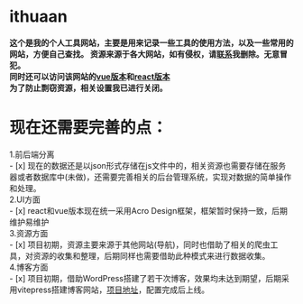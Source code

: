 # ithuaan
**这个是我的个人工具网站，主要是用来记录一些工具的使用方法，以及一些常用的网站，方便自己查找。
资源来源于各大网站，如有侵权，请[联系](http://www.jha123.icu)我删除。无意冒犯。**<br>
**同时还可以访问该网站的[vue版本](http://hua123an.vercel.app)和[react版本](http://ithuaan-react.vercel.app)<br>
为了防止剽窃资源，相关设置我已进行关闭。**<br>
# 现在还需要完善的点：<br>
 1.前后端分离<br>
    - [x] 现在的数据还是以json形式存储在js文件中的，相关资源也需要存储在服务器或者数据库中(未做)，还需要完善相关的后台管理系统，实现对数据的简单操作和处理。<br>
 2.UI方面<br>
    - [x] react和vue版本现在统一采用Acro Design框架，框架暂时保持一致，后期维护易维护<br>
 3.资源方面<br>
    - [x] 项目初期，资源主要来源于其他网站(导航)，同时也借助了相关的爬虫工具，对资源的收集和整理，后期同样也需要借助此种模式来进行数据收集。<br>
 4.博客方面<br>
    - [x] 项目初期，借助WordPress搭建了若干次博客，效果均未达到期望，后期采用vitepress搭建博客网站，[项目地址](https://github.com/hua123an/huaanNotes)，配置完成后上线。<br>
  
